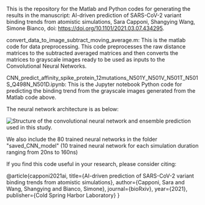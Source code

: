 This is the repository for the Matlab and Python codes for generating the results in the manuscript: AI-driven prediction of SARS-CoV-2 variant binding trends from atomistic simulations, Sara Capponi, Shangying Wang, Simone Bianco, doi: https://doi.org/10.1101/2021.03.07.434295.

convert_data_to_image_subtract_moving_average.m: 
    This is the matlab code for data preprocessing. This code preprocesses the raw distance matrices to the subtracted averaged matrices and then converts the      matrices to grayscale images ready to be used as inputs to the Convolutional Neural Networks. 

CNN_predict_affinity_spike_protein_12mutations_N501Y_N501V_N501T_N501S_Q498N_N501D.ipynb: 
    This is the Jupyter notebook Python code for predicting the binding trend from the grayscale images generated from the Matlab code above.

The neural network architecture is as below:

![Structure  of  the  convolutional  neural  network  and  ensemble
prediction used in this study.](Spike-Fig-CNN_v2.png)


We also include the 80 trained neural networks in the folder "saved_CNN_model" (10 trained neural network for each simulation duration ranging from 20ns to 160ns)


 
 
 If you find this code useful in your research, please consider citing:

 @article{capponi2021ai,
  title={AI-driven prediction of SARS-CoV-2 variant binding trends from atomistic simulations},
  author={Capponi, Sara and Wang, Shangying and Bianco, Simone},
  journal={bioRxiv},
  year={2021},
  publisher={Cold Spring Harbor Laboratory}
}
